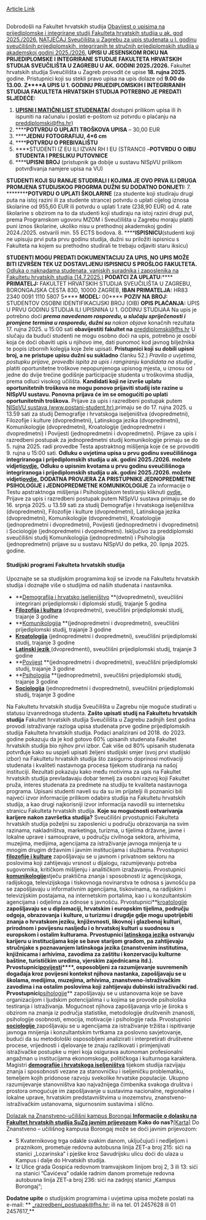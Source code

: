 [Article Link](https://www.fhs.hr/studiji/upis_na_fhs/prijediplomski_studij)

## 
Dobrodošli na Fakultet hrvatskih studija
[Obavijest o upisima na prijediplomske i integrirane studij Fakulteta hrvatskih studija u ak. god 2025./2026.](https://www.fhs.hr/images/50043073/Informacije%20o%20upisima%20na%20preddiplomski%20studij%202025%202026%20RADNA%20VERZIJA%20\(3\)%20\(002\).pdf)
[NATJEČAJ Sveučilišta u Zagrebu za upis studenata u I. godinu sveučilišnih prijediplomskih, integriranih te stručnih prijediplomskih studija u akademskoj godini 2025./2026.](https://www.unizg.hr/fileadmin/rektorat/Studiji_studiranje/Upisi/Natjecaji_kvote/upisi/2025_2026/Natjec__aj_prijediplomski__integrirani_i_strucni_prijediplomski_studiji_2025.-2026..pdf)
**UPISI U JESENSKOM ROKU NA PRIJEDIPLOMSKE I INTEGRIRANE STUDIJE FAKULTETA HRVATSKIH STUDIJA SVEUČILIŠTA U ZAGREBU U AK. GODINI 2025./2026.**
Fakultet hrvatskih studija Sveučilišta u Zagreb provodit će upise **18. rujna 2025.** godine. Pristupnici koji su stekli pravo upisa na upis dolaze od **9.00 do 13.00.**
**Z****A UPIS U 1. GODINU PRIJEDIPLOMSKIH I INTEGRIRANIH STUDIJA FAKULTETA HRVATSKIH STUDIJA POTREBNO JE PREDATI SLJEDEĆE:**
  1. ****[**UPISNI I MATIČNI LIST STUDENATA**](https://www.fhs.unizg.hr/images/50014269/Upisni%20i%20maticni%20prijediplomski%202025-2026%20\(biconsult\)%20\(002\).docx)******(** dostupni prilikom upisa ili ih ispuniti na računalu i poslati e-poštom uz potvrdu o plaćanju na preddiplomski@fhs.hr)
  2. ******POTVRDU O UPLATI TROŠKOVA UPISA** – 30,00 EUR
  3. ******JEDNU FOTOGRAFIJU, 4×6 cm**
  4. ******POTVRDU O PREBIVALIŠTU**
  5. ****STUDENTI IZ EU ILI IZVAN RH I EU (STRANCI) –**POTVRDU O OIBU STUDENTA I PRESLIKU PUTOVNICE**
  6. ******UPISNI BROJ** (pristupnik ga dobije u sustavu NISpVU prilikom potvrđivanja namjere upisa na VU)


**STUDENTI KOJI SU RANIJE STUDIRALI I KOJIMA JE OVO PRVA ILI DRUGA PROMJENA STUDIJSKOG PROGRMA DUŽNI SU DODATNO DONIJETI:**
  7. **********POTVRDU O UPLATI ŠKOLARINE** (za studente koji studiraju drugi puta na istoj razini ili za studente strance) potvrdu o uplati cijelog iznosa školarine od 955,60 EUR ili potvrdu o uplati 1.rate (238,90 EUR) od 4. rate školarine s obzirom na to da studenti koji studiraju na istoj razini drugi put, prema Programskom ugovoru MZOM i Sveučilišta u Zagrebu moraju platiti puni iznos školarine, ukoliko nisu u prethodnoj akademskoj godini 2024./2025. ostvarili min. 55 ECTS bodova.
  8. ******ISPISNICU**(studenti koji ne upisuju prvi puta prvu godinu studija, dužni su priložiti ispisnicu s Fakulteta na kojem su prethodno studirali te trebaju odjaviti staru iksicu)


**STUDENTI MOGU PREDATI DOKUMENTACIJU ZA UPIS, NO UPIS MOŽE BITI IZVRŠEN TEK UZ DOSTAVLJENU ISPISNICU S PROŠLOG FAKULTETA.**
[Odluka o naknadama studenata, vanjskih suradnika i zaposlenika na Fakultetu hrvatskih studija (14.7.2025.)](https://www.fhs.hr/images/50043073/7.1.%20Odluka%20o%20naknadama%20studenata%20zaposlenika%20i%20vanjskih%20suradnika%20FHS.pdf)
**PODATCI ZA UPLATU:******
**PRIMATELJ:** FAKULTET HRVATSKIH STUDIJA SVEUČILIŠTA U ZAGREBU, BORONGAJSKA CESTA 83D, 10000 ZAGREB,
**IBAN PRIMATELJA:** HR83 2340 0091 1110 5807 5****
**MODEL:** 00****
**POZIV NA BROJ:** STUDENTOV OSOBNI IDENTIFIKACIJSKI BROJ (OIB)
**OPIS PLAĆANJA:** UPIS U PRVU GODINU STUDIJA ILI UPISNINA U 1. GODINU STUDIJAA
Na upis je potrebno doći **_prema navedenom rasporedu, u slučaju spriječenosti i promjene termina u rasporedu, dužni su_** _nakon objave_ konačnih rezultata 17. rujna 2025. u 15:00 sati **obavijestiti fakultet na** preddiplomski@fhs.hr
U slučaju da budući studenti ne mogu osobno doći na upis, potrebno je osobi koja će doći obaviti upis u njihovo ime, dati punomoć kod javnog bilježnika te popis izbornih kolegija koje žele upisati.
**Pristupnici koji su dobili upisni broj, a ne pristupe upisu dužni su sukladno** članku 52.)  _Pravila o uvjetima, postupku prijave, provedbi ispita za upis i rangiranju kandidata na studije_ , platiti oportunitetne troškove nepopunjenoga upisnog mjesta, u iznosu od jedne do dvije trećine godišnje participacije studenta u troškovima studija, prema odluci visokog učilišta. **Kandidati koji ne izvrše uplatu oportunitetnih troškova ne mogu ponovo prijaviti studij iste razine u NISpVU sustavu. Ponovna prijava će im se omogućiti po uplati oportunitetnih troškova.**
Prijave za upis i razredbeni postupak putem [NISpVU sustava (www.postani-student.hr) ](https://www.fhs.hr/www.postani-student.hr/Ucilista/Default.aspx)primaju se do 17. rujna 2025. u 13.59 sati za studij Demografije i hrvatskoga iseljeništva (dvopredmetni), Filozofije i kulture (dvopredmetni), Latinskoga jezika (dvopredmetni), Komunikologije (dvopredmetni), Kroatologije (jednopredmetni i dvopredmetni) i Povijesti (jednopredmetni i dvopredmetni).
Prijave za upis i razredbeni postupak za jednopredmetni studij komunikologije primaju se do 5. rujna 2025. radi provedbe Testa apstraktnog mišljenja koje će se provoditi 9. rujna u 15:00 sati.
**Odluku o uvjetima upisa u prvu godinu sveučilišnoga integriranoga i prijediplomskih studija u ak. godini 2025./2026. možete vidjeti[ovdje.](https://www.fhs.hr/images/50043073/Odluka_uvjeti%20upisa_prijediplomski%20i%20integrirani%20studij_2025.-2026.pdf)**
**Odluku o upisnim kvotama u prvu godinu sveučilišnoga integriranoga i prijediplomskih studija u ak. godini 2025./2026. možete vidjeti[ovdje.](https://www.fhs.hr/images/50043073/6.4.%20Odluka%20o%20upisnim%20kvotama%20za%20prvu%20godinu%20prijediplomskih%20i%20integriranoga%20studija%20u%20akademskoj%20godini%202025._2026.\(1\).pdf)**
**DODATNA PROVJERA ZA PRISTUPNIKE JEDNOPREDMETNE PSIHOLOGIJE i JEDNOPREDMETNE KOMUNIKOLOGIJE**
Za informacije o Testu apstraktnoga mišljenja i Psihologijskom testiranju kliknuti [ovdje.](https://www.fhs.unizg.hr/studiji/upis_na_fhs/razredbeni_postupak)
Prijave za upis i razredbeni postupak putem NISpVU sustava primaju se do 16. srpnja 2025. u 13.59 sati za studij Demografije i hrvatskoga iseljeništva (dvopredmetni), Filozofije i kulture (dvopredmetni), Latinskoga jezika (dvopredmetni), Komunikologije (dvopredmetni), Kroatologije (jednopredmetni i dvopredmetni), Povijesti (jednopredmetni i dvopredmetni) i Sociologije (jednopredmetni i dvopredmetni). Isključivo za preddiplomski sveučilišni studij Komunikologija (jednopredmetni) i Psihologija (jednopredmetni) prijave su u sustavu NISpVU do petka, 20. lipnja 2025. godine.
#### Studijski programi Fakulteta hrvatskih studija
Upoznajte se sa studijskim programima koji se izvode na Fakultetu hrvatskih studija i doznajte više o studijima od naših studenata i nastavnika.
  * **[Demografija i hrvatsko iseljeništvo](https://www.fhs.hr/smotra.fhs.hr/odsjek-za-demografiju-i-hrvatsko-iseljenistvo/) **(dvopredmetni), sveučlišni integrirani prijediplomski i diplomski studij, trajanje 5 godina
  * [**Filozofija i kultura**](https://www.fhs.hr/smotra.fhs.hr/odsjek-za-filozofiju-i-kulturologiju/) (dvopredmetni), sveučlišni prijediplomski studij, trajanje 3 godine
  * **[Komunikologija](https://www.fhs.hr/smotra.fhs.hr/odsjek-za-komunikologiju/) **(jednopredmetni i dvopredmetni), sveučlišni prijediplomski studij, trajanje 3 godine
  * [**Kroatologija**](https://www.fhs.hr/smotra.fhs.hr/odsjek-za-kroatologiju/) (jednopredmetni i dvopredmetni), sveučlišni prijediplomski studij, trajanje 3 godine
  * [**Latinski jezik** ](https://www.fhs.hr/smotra.fhs.hr/hrvatski-latinitet/)(dvopredmenti), sveučlišni prijediplomski studij, trajanje 3 godine
  * **[Povijest](https://www.fhs.hr/smotra.fhs.hr/odsjek-za-povijest/) **(jednopredmetni i dvopredmetni), sveučlišni prijediplomski studij, trajanje 3 godine
  * **[Psihologija](https://www.fhs.hr/smotra.fhs.hr/odsjek-za-psihologiju/) **(jednopredmetni), sveučlišni prijediplomski studij, trajanje 3 godine
  * [**Sociologija**](https://www.fhs.hr/smotra.fhs.hr/odsjek-za-sociologiju/) (jednopredmetni i dvopredmetni), sveučlišni prijediplomski studij, trajanje 3 godine


Na Fakultetu hrvatskih studija Sveučilišta u Zagrebu nije moguće studirati u statusu izvanrednoga studenta.
**Zašto upisati studij na Fakultetu hrvatskih studija**
Fakultet hrvatskih studija Sveučilišta u Zagrebu zadnjih šest godina provodi istraživanje razloga upisa studenata prve godine prijediplomskih studija Fakulteta hrvatskih studija. Podaci analizirani od 2018. do 2023. godine pokazuju da je kod gotovo 60% upisanih studenata Fakultet hrvatskih studija bio njihov prvi izbor. Čak više od 80% upisanih studenata potvrđuje kako su uspjeli upisati željeni studijski smjer (svoj prvi studijski izbor) na Fakultetu hrvatskih studija što zasigurno doprinosi motivaciji studenata i kvaliteti nastavnoga procesa tijekom studiranja na našoj instituciji. Rezultati pokazuju kako među motivima za upis na Fakultet hrvatskih studija prevladavaju dobar temelj za osobni razvoj koji Fakultet pruža, interes studenata za predmete na studiju te kvaliteta nastavnoga programa.
Upisani studenti naveli su da su im prijatelji ili poznanici bili najveći izvor informacije prilikom odabira studija na Fakultetu hrvatskih studija, a kao drugi najkorisniji izvor informacija navodili su internetsku stranicu Fakulteta hrvatskih studija.
**Koje su mogućnosti ostvarivanja karijere nakon završetka studija?**
Sveučilišni prvostupnici Fakulteta hrvatskih studija poželjni su zaposlenici u području obrazovanja na svim razinama, nakladništva, marketinga, turizma, u tijelima državne, javne i lokalne uprave i samouprave, u području civilnoga sektora, arhivima, muzejima, medijima, agencijama za istraživanje javnoga mnijenja te u mnogim drugim državnim i javnim institucijama i službama.
Prvostupnici [**filozofije i kulture**](https://www.fhs.unizg.hr/filozofija) zapošljavaju se u javnom i privatnom sektoru na poslovima koji zahtijevaju vrsnost u dijalogu, razumijevanju potreba sugovornika, kritičkom mišljenju i analitičkom izražavanju.
Prvostupnici [**komunikologije**](https://www.fhs.unizg.hr/komunikologija)stječu praktična znanja i sposobnosti iz agencijskoga, radijskoga, televizijskoga i tiskovnoga novinarstva te odnosa s javnošću pa se zapošljavaju u informativnim agencijama, tiskovinama, na radijskim i televizijskim postajama, na internetskim portalima, kao i u konzultantskim agencijama i odjelima za odnose s javnošću. 
Prvostupnici**[kroatologije ](https://www.fhs.unizg.hr/kroatologija)**zapošljavaju se u diplomaciji, hrvatskim i europskim tijelima, području odgoja, obrazovanja i kulture, u turizmu i drugdje gdje mogu upotrijebiti znanja o hrvatskom jeziku, književnosti, likovnoj i glazbenoj kulturi, prirodnom i povijesnu nasljeđu i o hrvatskoj kulturi u suodnosu s europskom i ostalim kulturama.
Prvostupnici **[latinskoga jezika](https://www.fhs.unizg.hr/smotra.fhs.hr/hrvatski-latinitet/) **ostvaruju karijeru u institucijama koje se bave starijom građom, pa zahtijevaju stručnjake s poznavanjem latinskoga jezika (znanstvenim institutima, knjižnicama i arhivima, zavodima za zaštitu i konzervaciju kulturne baštine, turističkim uredima, vjerskim zajednicama itd.).
Prvostupnici**[povijesti](https://www.fhs.unizg.hr/povijest)****,** osposobljeni za razumijevanje suvremenih događaja kroz povijesni kontekst njihova nastanka, zapošljavaju se u školama, medijima, muzejima, arhivima, znanstveno-istraživačkim zavodima i na ostalim poslovima koji zahtijevaju dubinski istraživački rad.
Prvostupnici**[psihologije](https://www.fhs.unizg.hr/psihologija)** zapošljavaju se u ustanovama koje se bave organizacijom i ljudskim potencijalima i u kojima se provode psihološka testiranja i istraživanja. Mogućnost njihova zapošljavanja vrlo je široka s obzirom na znanja iz područja statistike, metodologije društvenih znanosti, psihologije osobnosti, emocija, motivacije i psihologije rada.
Prvostupnici [**sociologije** ](https://www.fhs.unizg.hr/sociologija)zapošljavaju se u agencijama za istraživanje tržišta i ispitivanje javnoga mnijenja i konzultantskim tvrtkama za poslovno savjetovanje, budući da su metodološki osposobljeni analizirati i interpretirati društvene procese, vrijednosti i djelovanje te znaju razlikovati i primjenjivati istraživačke postupke u mjeri koja osigurava autonoman profesionalni angažman u institucijama ekonomskoga, političkoga i kulturnoga karaktera.
Magistri [**demografije i hrvatskoga iseljeništva**](https://www.fhs.unizg.hr/demografija-i-hrvatsko-iseljenistvo) tijekom studija razvijaju znanja i sposobnosti vezane za stanovničku i iseljeničku problematiku, temeljem kojih pridonose razvoju svekolike hrvatske populacije. Ukupno razumijevanje stanovništva kao najvažnijega čimbenika svakoga društva i prostora omogućuje im zapošljavanje u sustavima nacionalne, regionalne i lokalne uprave, hrvatskim predstavništvima u inozemstvu, znanstveno-istraživačkim ustanovama, sigurnosnim sustavima i slično.


[Dolazak na Znanstveno-učilišni kampus Borongaj ](https://www.fhs.hr/images/50014416/tam%20Obavijest%20o%20prijevozu%20na%20Kampus%20novo%205%207%2018docx.pdf)
**[Informacije o dolasku na Fakultet hrvatskih studija SuZg javnim prijevozom](https://www.fhs.hr/images/50014416/TAM_%20Obavijest%20o%20prijevozu%20na%20Kampus%2014.6.19.%20webdocx.pdf)**
**Kako do nas?**[(Karta)](https://www.fhs.unizg.hr/o_nama/gdje_smo)
Do Znanstveno – učilišnog kampusa Borongaj može se doći javnim prijevozom:
  * S Kvaternikovog trga odakle svakim danom, uključujući i nedljeljom i praznikom, prometuje redovna autobusna linija ZET-a broj 215: sići na stanici „Lozarinska“ i pješke kroz Savudrijsku ulicu doći do ulaza u Kampus i dalje do Hrvatskih studija.
  * Iz Ulice grada Gospića redovnom tramvajskom linijom broj 2, 3 ili 13: sići na stanici ”Čavićeva” odakle radnim danom prometuje redovna autobusna linija ZET-a broj 236: sići na zadnjoj stanici „Kampus Borongaj“;


**Dodatne upite** o studijskim programima i uvjetima upisa možete poslati na e-mail: ** _razredbeni_postupak@fhs.hr; ili na tel. 01 2457628 ili 01 2457617_**
  

